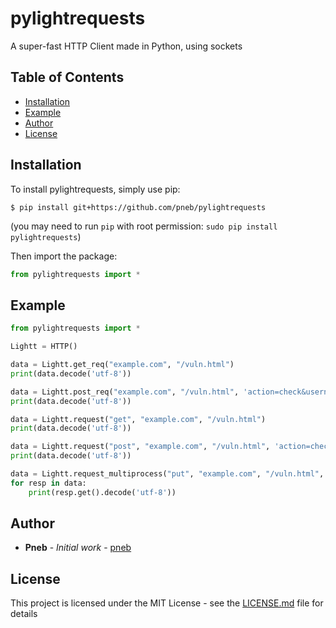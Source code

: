 # pylightrequests
A super-fast HTTP Client made in Python, using sockets


## Table of Contents
<a name="table-of-contents"></a>
* [Installation](#installation)
* [Example](#example)
* [Author](#author)
* [License](#license)

## Installation
<a name="installation"></a>

To install pylightrequests, simply use pip:

```
$ pip install git+https://github.com/pneb/pylightrequests
```
(you may need to run `pip` with root permission: `sudo pip install pylightrequests`)

Then import the package:
```python
from pylightrequests import *
```

## Example
<a name="example"></a>

```python
from pylightrequests import *

Lightt = HTTP()

data = Lightt.get_req("example.com", "/vuln.html")
print(data.decode('utf-8'))

data = Lightt.post_req("example.com", "/vuln.html", 'action=check&username=admin')
print(data.decode('utf-8'))

data = Lightt.request("get", "example.com", "/vuln.html")
print(data.decode('utf-8'))

data = Lightt.request("post", "example.com", "/vuln.html", 'action=check&username=admin')
print(data.decode('utf-8'))

data = Lightt.request_multiprocess("put", "example.com", "/vuln.html", "action=check&username=admin", process_count=1000)
for resp in data:
    print(resp.get().decode('utf-8'))
```



## Author
<a name="author"></a>

* **Pneb** - *Initial work* - [pneb](https://github.com/pneb)


## License
<a name="license"></a>

This project is licensed under the MIT License - see the [LICENSE.md](LICENSE.md) file for details
```
